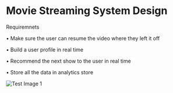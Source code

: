 # Movie Streaming System Design

Requiremnets

 •	Make sure the user can resume the video where they left it off

 •	Build a user profile in real time

 •	Recommend the next show to the user in real time

 •	Store all the data in analytics store
 
 
 
 ![Test Image 1](movie_streaming.png.png)
